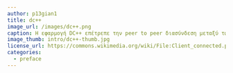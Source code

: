 ```yaml
---
author: p13gian1
title: dc++
image_url: /images/dc++.png
caption: Η εφαρμογή DC++ επέτρεπε την peer to peer διασύνδεση μεταξύ των χρηστών δημιουργώντας μια διεπαφή που επέτρεπε τoν διαμοιρασμό αρχείων.
image_thumb: intro/dc++-thumb.jpg
license_url: https://commons.wikimedia.org/wiki/File:Client_connected.png
categories:
  - preface
---
```

